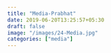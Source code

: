 ```yaml
---
title: "Media-Prabhat"
date: 2019-06-20T13:25:57+05:30
draft: false
image: "/images/24-Media.jpg"
categories: ["media"]
---
```


